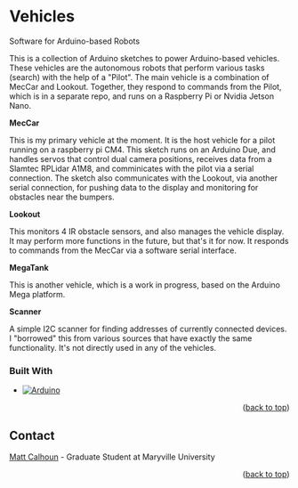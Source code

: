 # Vehicles
Software for Arduino-based Robots

This is a collection of Arduino sketches to power Arduino-based vehicles. These vehicles are 
the autonomous robots that perform various tasks (search) with the help of a "Pilot".
The main vehicle is a combination of MecCar and Lookout. Together, they respond
to commands from the Pilot, which is in a separate repo, and runs on a Raspberry Pi or Nvidia Jetson Nano.

**MecCar**

This is my primary vehicle at the moment. It is the host vehicle for a pilot running on a raspberry pi CM4. This sketch runs on an Arduino Due, and handles servos that control dual camera positions, receives data from a Slamtec RPLidar A1M8, and comminicates with the pilot via a serial connection. The sketch also communicates with the Lookout, via another serial connection, for pushing data to the display and monitoring for obstacles near the bumpers.

**Lookout**

This monitors 4 IR obstacle sensors, and also manages the vehicle display. It may perform more functions in the future, but that's it for now. It responds to commands from the MecCar via a software serial interface.

**MegaTank**

This is another vehicle, which is a work in progress, based on the Arduino Mega platform.

**Scanner**

A simple I2C scanner for finding addresses of currently connected devices. I "borrowed" this from various sources that have exactly the same functionality. It's not directly used in any of the vehicles.

### Built With

* [![Arduino][Arduino.cc]][Arduino-url]

<p align="right">(<a href="#readme-top">back to top</a>)</p>

<!-- CONTACT -->
## Contact

[Matt Calhoun](https://linkedin.com/in/matt-calhoun-74572828) - Graduate Student at Maryville University

<p align="right">(<a href="#readme-top">back to top</a>)</p>


<!-- MARKDOWN LINKS & IMAGES -->
[linkedin-shield]: https://img.shields.io/badge/-LinkedIn-black.svg?style=for-the-badge&logo=linkedin&colorB=555
[linkedin-url]: https://linkedin.com/in/matt-calhoun-74572828
[product-screenshot]: images/screenshot.png
[Arduino.cc]: http://arduino.cc/en/uploads/Trademark/ArduinoCommunityLogo.png
[Arduino-url]: https://www.arduino.cc/
